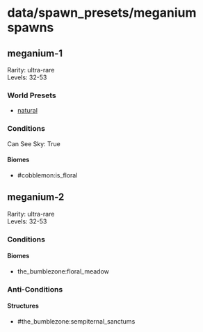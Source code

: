 # data/spawn_presets/meganium spawns  
  
## meganium-1  
Rarity: ultra-rare  
Levels: 32-53  
  
### World Presets  
* [natural](/data/world_presets/natural.md)  
  
### Conditions  
Can See Sky: True  
  
#### Biomes  
  * #cobblemon:is_floral
  
  
## meganium-2  
Rarity: ultra-rare  
Levels: 32-53  
  
### Conditions  
  
#### Biomes  
  * the_bumblezone:floral_meadow
  
  
### Anti-Conditions  
  
#### Structures  
  * #the_bumblezone:sempiternal_sanctums
  
